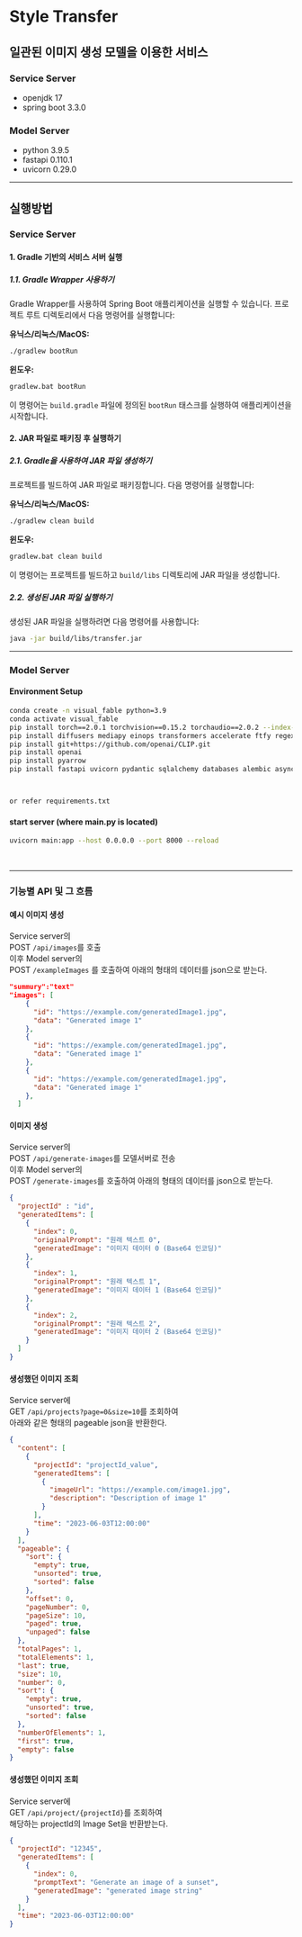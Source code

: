 # Style Transfer
## 일관된 이미지 생성 모델을 이용한 서비스
### Service Server
- openjdk 17
- spring boot 3.3.0

### Model Server
- python 3.9.5
- fastapi 0.110.1
- uvicorn 0.29.0
---
## 실행방법

### Service Server

#### 1. Gradle 기반의 서비스 서버 실행

##### 1.1. Gradle Wrapper 사용하기
Gradle Wrapper를 사용하여 Spring Boot 애플리케이션을 실행할 수 있습니다. 프로젝트 루트 디렉토리에서 다음 명령어를 실행합니다:

**유닉스/리눅스/MacOS:**

```sh
./gradlew bootRun
```

**윈도우:**

```sh
gradlew.bat bootRun
```

이 명령어는 `build.gradle` 파일에 정의된 `bootRun` 태스크를 실행하여 애플리케이션을 시작합니다.

#### 2. JAR 파일로 패키징 후 실행하기

##### 2.1. Gradle을 사용하여 JAR 파일 생성하기
프로젝트를 빌드하여 JAR 파일로 패키징합니다. 다음 명령어를 실행합니다:

**유닉스/리눅스/MacOS:**

```sh
./gradlew clean build
```

**윈도우:**

```sh
gradlew.bat clean build
```

이 명령어는 프로젝트를 빌드하고 `build/libs` 디렉토리에 JAR 파일을 생성합니다.

##### 2.2. 생성된 JAR 파일 실행하기
생성된 JAR 파일을 실행하려면 다음 명령어를 사용합니다:

```sh
java -jar build/libs/transfer.jar
```
<hr>

### Model Server

#### Environment Setup

```　bash
conda create -n visual_fable python=3.9
conda activate visual_fable
pip install torch==2.0.1 torchvision==0.15.2 torchaudio==2.0.2 --index-url https://download.pytorch.org/whl/cu118
pip install diffusers mediapy einops transformers accelerate ftfy regex tqdm pandas
pip install git+https://github.com/openai/CLIP.git
pip install openai
pip install pyarrow
pip install fastapi uvicorn pydantic sqlalchemy databases alembic asyncpg



or refer requirements.txt
```

#### start server (where main.py is located)
```　bash
uvicorn main:app --host 0.0.0.0 --port 8000 --reload
```
<br>

---

### 기능별 API 및 그 흐름

#### 예시 이미지 생성

Service server의  
POST `/api/images`를 호출  
이후 Model server의  
POST `/exampleImages` 를 호출하여 아래의 형태의 데이터를 json으로 받는다.  
```json
"summury":"text"
"images": [
    {
      "id": "https://example.com/generatedImage1.jpg",
      "data": "Generated image 1"
    },
    {
      "id": "https://example.com/generatedImage1.jpg",
      "data": "Generated image 1"
    },
    {
      "id": "https://example.com/generatedImage1.jpg",
      "data": "Generated image 1"
    },
  ]
```

#### 이미지 생성

Service server의  
POST `/api/generate-images`를 모델서버로 전송  
이후 Model server의  
POST `/generate-images`를 호출하여 아래의 형태의 데이터를 json으로 받는다.  
```json
{
  "projectId" : "id",
  "generatedItems": [
    {
      "index": 0,
      "originalPrompt": "원래 텍스트 0",
      "generatedImage": "이미지 데이터 0 (Base64 인코딩)"
    },
    {
      "index": 1,
      "originalPrompt": "원래 텍스트 1",
      "generatedImage": "이미지 데이터 1 (Base64 인코딩)"
    },
    {
      "index": 2,
      "originalPrompt": "원래 텍스트 2",
      "generatedImage": "이미지 데이터 2 (Base64 인코딩)"
    }
  ]
}
```

#### 생성했던 이미지 조회

Service server에  
GET `/api/projects?page=0&size=10`를 조회하여  
아래와 같은 형태의 pageable json을 반환한다.
```json
{
  "content": [
    {
      "projectId": "projectId_value",
      "generatedItems": [
        {
          "imageUrl": "https://example.com/image1.jpg",
          "description": "Description of image 1"
        }
      ],
      "time": "2023-06-03T12:00:00"
    }
  ],
  "pageable": {
    "sort": {
      "empty": true,
      "unsorted": true,
      "sorted": false
    },
    "offset": 0,
    "pageNumber": 0,
    "pageSize": 10,
    "paged": true,
    "unpaged": false
  },
  "totalPages": 1,
  "totalElements": 1,
  "last": true,
  "size": 10,
  "number": 0,
  "sort": {
    "empty": true,
    "unsorted": true,
    "sorted": false
  },
  "numberOfElements": 1,
  "first": true,
  "empty": false
}
```

#### 생성했던 이미지 조회

Service server에  
GET `/api/project/{projectId}`를 조회하여  
해당하는 projectId의 Image Set을 반환받는다.
```json
{
  "projectId": "12345",
  "generatedItems": [
    {
      "index": 0,
      "promptText": "Generate an image of a sunset",
      "generatedImage": "generated image string"
    }
  ],
  "time": "2023-06-03T12:00:00"
}
```
